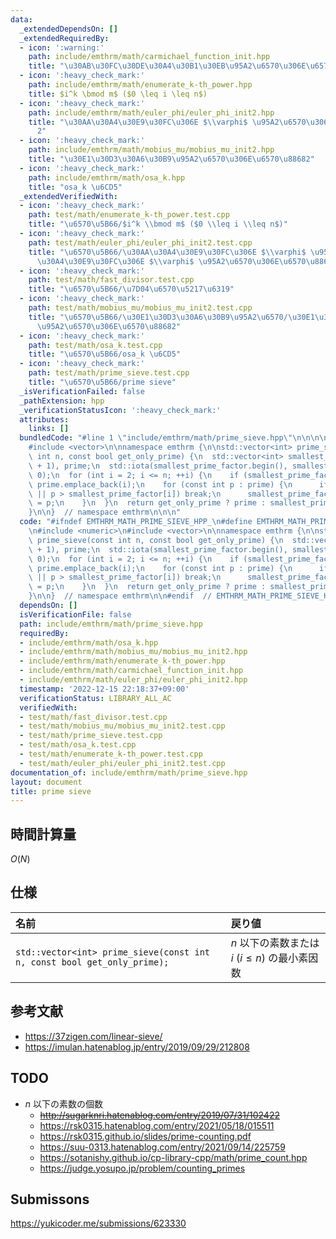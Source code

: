 ```yaml
---
data:
  _extendedDependsOn: []
  _extendedRequiredBy:
  - icon: ':warning:'
    path: include/emthrm/math/carmichael_function_init.hpp
    title: "\u30AB\u30FC\u30DE\u30A4\u30B1\u30EB\u95A2\u6570\u306E\u6570\u8868"
  - icon: ':heavy_check_mark:'
    path: include/emthrm/math/enumerate_k-th_power.hpp
    title: $i^k \bmod m$ ($0 \leq i \leq n$)
  - icon: ':heavy_check_mark:'
    path: include/emthrm/math/euler_phi/euler_phi_init2.hpp
    title: "\u30AA\u30A4\u30E9\u30FC\u306E $\\varphi$ \u95A2\u6570\u306E\u6570\u8868\
      2"
  - icon: ':heavy_check_mark:'
    path: include/emthrm/math/mobius_mu/mobius_mu_init2.hpp
    title: "\u30E1\u30D3\u30A6\u30B9\u95A2\u6570\u306E\u6570\u88682"
  - icon: ':heavy_check_mark:'
    path: include/emthrm/math/osa_k.hpp
    title: "osa_k \u6CD5"
  _extendedVerifiedWith:
  - icon: ':heavy_check_mark:'
    path: test/math/enumerate_k-th_power.test.cpp
    title: "\u6570\u5B66/$i^k \\bmod m$ ($0 \\leq i \\leq n$)"
  - icon: ':heavy_check_mark:'
    path: test/math/euler_phi/euler_phi_init2.test.cpp
    title: "\u6570\u5B66/\u30AA\u30A4\u30E9\u30FC\u306E $\\varphi$ \u95A2\u6570/\u30AA\
      \u30A4\u30E9\u30FC\u306E $\\varphi$ \u95A2\u6570\u306E\u6570\u88682"
  - icon: ':heavy_check_mark:'
    path: test/math/fast_divisor.test.cpp
    title: "\u6570\u5B66/\u7D04\u6570\u5217\u6319"
  - icon: ':heavy_check_mark:'
    path: test/math/mobius_mu/mobius_mu_init2.test.cpp
    title: "\u6570\u5B66/\u30E1\u30D3\u30A6\u30B9\u95A2\u6570/\u30E1\u30D3\u30A6\u30B9\
      \u95A2\u6570\u306E\u6570\u88682"
  - icon: ':heavy_check_mark:'
    path: test/math/osa_k.test.cpp
    title: "\u6570\u5B66/osa_k \u6CD5"
  - icon: ':heavy_check_mark:'
    path: test/math/prime_sieve.test.cpp
    title: "\u6570\u5B66/prime sieve"
  _isVerificationFailed: false
  _pathExtension: hpp
  _verificationStatusIcon: ':heavy_check_mark:'
  attributes:
    links: []
  bundledCode: "#line 1 \"include/emthrm/math/prime_sieve.hpp\"\n\n\n\n#include <numeric>\n\
    #include <vector>\n\nnamespace emthrm {\n\nstd::vector<int> prime_sieve(const\
    \ int n, const bool get_only_prime) {\n  std::vector<int> smallest_prime_factor(n\
    \ + 1), prime;\n  std::iota(smallest_prime_factor.begin(), smallest_prime_factor.end(),\
    \ 0);\n  for (int i = 2; i <= n; ++i) {\n    if (smallest_prime_factor[i] == i)\
    \ prime.emplace_back(i);\n    for (const int p : prime) {\n      if (i * p > n\
    \ || p > smallest_prime_factor[i]) break;\n      smallest_prime_factor[i * p]\
    \ = p;\n    }\n  }\n  return get_only_prime ? prime : smallest_prime_factor;\n\
    }\n\n}  // namespace emthrm\n\n\n"
  code: "#ifndef EMTHRM_MATH_PRIME_SIEVE_HPP_\n#define EMTHRM_MATH_PRIME_SIEVE_HPP_\n\
    \n#include <numeric>\n#include <vector>\n\nnamespace emthrm {\n\nstd::vector<int>\
    \ prime_sieve(const int n, const bool get_only_prime) {\n  std::vector<int> smallest_prime_factor(n\
    \ + 1), prime;\n  std::iota(smallest_prime_factor.begin(), smallest_prime_factor.end(),\
    \ 0);\n  for (int i = 2; i <= n; ++i) {\n    if (smallest_prime_factor[i] == i)\
    \ prime.emplace_back(i);\n    for (const int p : prime) {\n      if (i * p > n\
    \ || p > smallest_prime_factor[i]) break;\n      smallest_prime_factor[i * p]\
    \ = p;\n    }\n  }\n  return get_only_prime ? prime : smallest_prime_factor;\n\
    }\n\n}  // namespace emthrm\n\n#endif  // EMTHRM_MATH_PRIME_SIEVE_HPP_\n"
  dependsOn: []
  isVerificationFile: false
  path: include/emthrm/math/prime_sieve.hpp
  requiredBy:
  - include/emthrm/math/osa_k.hpp
  - include/emthrm/math/mobius_mu/mobius_mu_init2.hpp
  - include/emthrm/math/enumerate_k-th_power.hpp
  - include/emthrm/math/carmichael_function_init.hpp
  - include/emthrm/math/euler_phi/euler_phi_init2.hpp
  timestamp: '2022-12-15 22:18:37+09:00'
  verificationStatus: LIBRARY_ALL_AC
  verifiedWith:
  - test/math/fast_divisor.test.cpp
  - test/math/mobius_mu/mobius_mu_init2.test.cpp
  - test/math/prime_sieve.test.cpp
  - test/math/osa_k.test.cpp
  - test/math/enumerate_k-th_power.test.cpp
  - test/math/euler_phi/euler_phi_init2.test.cpp
documentation_of: include/emthrm/math/prime_sieve.hpp
layout: document
title: prime sieve
---
```



## 時間計算量

$O(N)$


## 仕様

|名前|戻り値|
|:--|:--|
|`std::vector<int> prime_sieve(const int n, const bool get_only_prime);`|$n$ 以下の素数または $i$ ($i \leq n$) の最小素因数|


## 参考文献

- https://37zigen.com/linear-sieve/
- https://imulan.hatenablog.jp/entry/2019/09/29/212808


## TODO

- $n$ 以下の素数の個数
  - ~~http://sugarknri.hatenablog.com/entry/2019/07/31/102422~~
  - https://rsk0315.hatenablog.com/entry/2021/05/18/015511
  - https://rsk0315.github.io/slides/prime-counting.pdf
  - https://suu-0313.hatenablog.com/entry/2021/09/14/225759
  - https://sotanishy.github.io/cp-library-cpp/math/prime_count.hpp
  - https://judge.yosupo.jp/problem/counting_primes


## Submissons

https://yukicoder.me/submissions/623330
